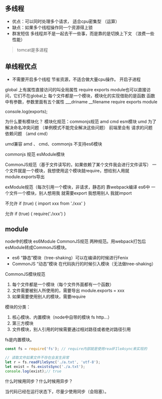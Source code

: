 ## 多线程
- 优点：可以同时处理多个请求， 适合cpu密集型 （运算）
- 缺点：如果多个线程操作同一个资源得上锁
- 群发短信  多线程并不是一起去干一些事，而是靠的是切换上下文 （浪费一些性能）

> tomcat是多进程

## 单线程优点
- 不需要开启多个线程 节省资源，不适合做大量cpu操作。 开启子进程



global 上有属性直接访问的叫全局属性
require exports module也可以直接访问，它们不在global上
每个文件都是一个模块，模块化的实现借助的是函数
函数中有参数，参数里面有五个属性 ___driname __filename require exports module

console.log(exports);

为什么要有模块化？
模块化规范：commonjs规范 amd cmd esm模块 umd
为了解决命名冲突问题 （单例模式不能完全解决这些问题）
前端里会有 请求的问题 依赖问题 （amd cmd）

umd兼容 amd 、 cmd、commonjs 不支持es6模块

commonjs 规范  esModule模块

CommonJS规范（基于文件读写的，如果依赖了某个文件我会进行文件读写）
一个文件就是一个模块，我想使用这个模块就require，想给别人用就module.exports导出

exModule规范（每次引用一个模块，非请求，静态的 靠webpack编译
es6中 一个文件一个模块，别人想用我 就需要export 我想用别人 我就import

不允许
if (true) {
  import xxx from './xxx'
}

允许
if (true) {
  require('./xxx')
}

## module

node中的模块 es6Module CommonJS规范 两种规范。用webpack打包后esModule转成CommonJS模块。

- es6 “静态”模块（tree-shaking）可以在编译的时候进行Fenix
- CommonJS “动态”模块 在代码执行的时候引入模块（无法做tree-shaking）

CommonJS模块规范
1. 每个文件都是一个模块（每个文件外面都有一个函数）
2. 文件需要被别人所使用的，需要导出 module.exports = xxx
3. 如果需要使用别人的模块，需要require

模块的分类：
1. 核心模块、内置模块（node中自带的模块 fs http...）
2. 第三方模块
3. 文件模块，别人引用的时候需要通过相对路径或者绝对路径引用

fs是内置模块。
```javascript
const fs = require('fs'); // require内部就是使用readFIleAsync来实现的

// 读取文件如果文件不存在会发生异常
let r = fs.readFileSync('./a.txt', 'utf-8');
let exist = fs.existsSync('./a.txt');
console.log(exist);// true
```
什么时候用同步？什么时候用异步？

当代码已经在运行状态下，尽量少使用同步（会阻塞）。


